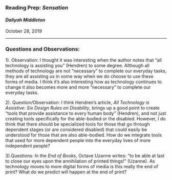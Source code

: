 ### Reading Prep: _Sensation_

#### _Daliyah Middleton_

October 28, 2019

___

### **Questions and Observations:**


1). Observation: I thought it was interesting when the author notes that “all technology is assisting you” (Hendren) to some degree. Although all methods of technology are not “necessary” to complete our everyday tasks, they are all assisting us in some way when we do choose to use these forms of media. I think it’s also interesting how as technology continues to change it also becomes more and more “necessary” to complete our everyday tasks.

2). Question/Observation: I think Hendren’s article, _All Technology is Assistive: Six Design Rules on Disability_, brings up a good point to create “tools that provide assistance to every human body” (Hendren), and not just creating tools specifically for the able-bodied or the disabled. However, I do think that there should be specialized tools for those that go through dependent stages (or are considered disabled) that could easily be understood for those that are also able-bodied. How do we integrate tools that used for more dependent people into the everyday lives of more independent people?  

3).Questions: In the _End of Books_, Octave Uzanne writes: “to be able at last to close our eyes upon the annihilation of printed things!” (Uzanne). As technology moves to more digital forms of media is this really the end of print? What do we predict will happen at the end of print?  



   
